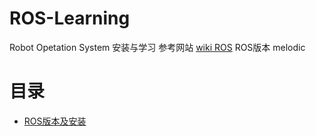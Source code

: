 # ROS-Learning
Robot Opetation System 安装与学习
参考网站 [wiki ROS](http://wiki.ros.org/)
ROS版本 melodic
# 目录

- [ROS版本及安装](https://github.com/iIQOverflow/ROS-Learning/blob/master/ROS%20%E7%89%88%E6%9C%AC%E5%8F%8A%E5%AE%89%E8%A3%85.md)
